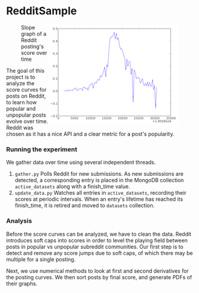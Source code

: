 RedditSample
========
<figure>
  <a href="/Data/post_slope.png"><img src="/Data/post_slopetn.png" align=right></a>
  <figcaption> Slope graph of a Reddit posting's score over time</figcaption>
</figure>
The goal of this project is to analyze the score curves for posts on Reddit, to learn how popular and unpopular posts evolve over time.  Reddit was chosen as it has a nice API and a clear metric for a post's popularity.

### Running the experiment
We gather data over time using several independent threads.

1. `gather.py` Polls Reddit for new submissions.  As new submissions are detected, a corresponding entry is placed in the MongoDB collection `active_datasets` along with a finish_time value.
2. `update_data.py` Watches all entries in `active_datasets`, recording their scores at periodic intervals.  When an entry's lifetime has reached its finish_time, it is retired and moved to `datasets` collection.

### Analysis
Before the score curves can be analyzed, we have to clean the data.  Reddit introduces soft caps into scores in order to level the playing field between posts in popular vs unpopular subreddit communities.  Our first step is to detect and remove any score jumps due to soft caps, of which there may be multiple for a single posting.

Next, we use numerical methods to look at first and second derivatives for the posting curves.  We then sort posts by final score, and generate PDFs of their graphs.
